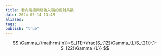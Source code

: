 ```yaml
---
title: 看向端接网络输入端的反射系数
date: 2024-05-14 13:48
aliases: 
tags: 
publish: "true"
---
```

$$
\Gamma_{\mathrm{in}}=S_{11}+\frac{S_{12}\Gamma_{L}S_{21}}{1-S_{22}\Gamma_{L}}
$$
